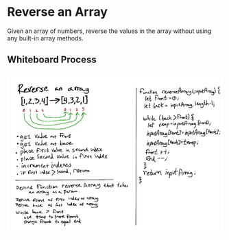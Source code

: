 # Reverse an Array

Given an array of numbers, reverse the values in the array without using any built-in array methods.

## Whiteboard Process

![](reverse-array.png)

